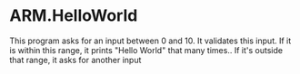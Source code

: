 # ARM.HelloWorld
This program asks for an input between 0 and 10. It validates this input. If it is within this range, it prints "Hello World" that many times.. If it's outside that range, it asks for another input
